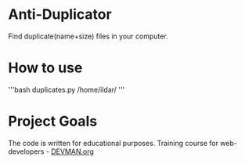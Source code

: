 # Anti-Duplicator

Find duplicate(name+size) files in your computer. 

# How to use
'''bash
duplicates.py /home/ildar/
'''

# Project Goals

The code is written for educational purposes. Training course for web-developers - [DEVMAN.org](https://devman.org)

